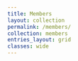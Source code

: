 ```yaml
---
title: Members
layout: collection
permalink: /members/
collection: members
entries_layout: grid
classes: wide
---
```


